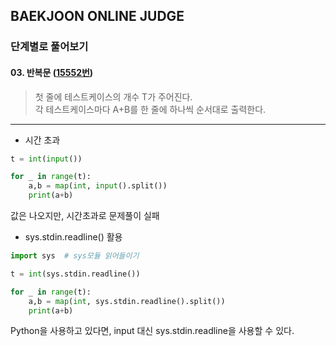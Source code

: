 ## BAEKJOON ONLINE JUDGE
### 단계별로 풀어보기
#### 03. 반복문 ([15552번](https://www.acmicpc.net/problem/15552))

> 첫 줄에 테스트케이스의 개수 T가 주어진다.   
> 각 테스트케이스마다 A+B를 한 줄에 하나씩 순서대로 출력한다.
___
- 시간 초과
```python
t = int(input())

for _ in range(t):
    a,b = map(int, input().split())
    print(a+b)
```
값은 나오지만, 시간초과로 문제풀이 실패

- sys.stdin.readline() 활용
```python
import sys  # sys모듈 읽어들이기

t = int(sys.stdin.readline())

for _ in range(t):
    a,b = map(int, sys.stdin.readline().split())
    print(a+b)
```
Python을 사용하고 있다면, input 대신 sys.stdin.readline을 사용할 수 있다.
